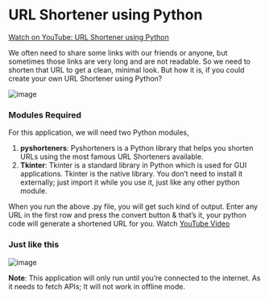# URL Shortener using Python

[Watch on YouTube: URL Shortener using Python](https://youtu.be/Yq3WEXOusRI)

We often need to share some links with our friends or anyone, but sometimes those links are very long and are not readable. So we need to shorten that URL to get a clean, minimal look. But how it is, if you could create your own URL Shortener using Python?

![image](https://user-images.githubusercontent.com/78128129/175009315-05af8d57-157b-4412-beb0-9c8b5b340b7e.png)

### Modules Required
For this application, we will need two Python modules, 
1. **pyshorteners**: Pyshorteners is a Python library that helps you shorten URLs using the most famous URL Shorteners available.
2. **Tkinter**: Tkinter is a standard library in Python which is used for GUI applications. Tkinter is the native library. You don’t need to install it externally; just import it while you use it, just like any other python module.

When you run the above .py file, you will get such kind of output. Enter any URL in the first row and press the convert button & that’s it, your python code will generate a shortened URL for you. Watch [YouTube Video](https://youtu.be/Yq3WEXOusRI)

### Just like this
![image](https://user-images.githubusercontent.com/78128129/175009851-3e498894-fd87-4ef5-8c07-cd09d73340a8.png)



**Note**: This application will only run until you’re connected to the internet. As it needs to fetch APIs; It will not work in offline mode.
